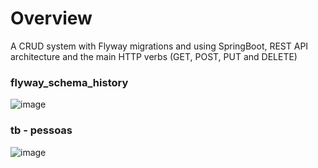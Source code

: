 # Overview

A CRUD system with Flyway migrations and using SpringBoot, REST API architecture and the main HTTP verbs (GET, POST, PUT and DELETE)

### flyway_schema_history
![image](https://user-images.githubusercontent.com/56695817/168970657-49d66fdd-a31d-49fe-b36a-d5b13d75373c.png)

### tb - pessoas
![image](https://user-images.githubusercontent.com/56695817/168971126-ee07ee0a-2a05-45f5-b05c-0180948c3e42.png)

